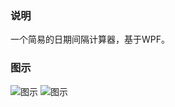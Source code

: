 ### 说明
一个简易的日期间隔计算器，基于WPF。
### 图示
![图示](http://puu.sh/rcdrI/6190f53012.png "旧版")
![图示](http://puu.sh/rcD7e/257c92c61f.jpg "UI改良后")